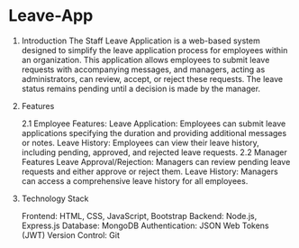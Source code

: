 # Leave-App
1. Introduction
The Staff Leave Application is a web-based system designed to simplify the leave application process for employees within an organization. This application allows employees to submit leave requests with accompanying messages, and managers, acting as administrators, can review, accept, or reject these requests. The leave status remains pending until a decision is made by the manager.

2. Features

    2.1 Employee Features:
	Leave Application: Employees can submit leave applications specifying the duration and providing additional messages or notes.
        Leave History: Employees can view their leave history, including pending, approved, and rejected leave requests.
    2.2 Manager Features
	Leave Approval/Rejection: Managers can review pending leave requests and either approve or reject them.
	Leave History: Managers can access a comprehensive leave history for all employees.
	
3. Technology Stack 

	Frontend: HTML, CSS, JavaScript, Bootstrap
	Backend: Node.js, Express.js
	Database: MongoDB
	Authentication: JSON Web Tokens (JWT)
	Version Control: Git

